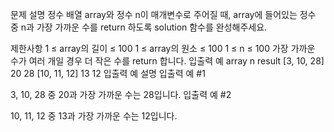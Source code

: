 문제 설명
정수 배열 array와 정수 n이 매개변수로 주어질 때, array에 들어있는 정수 중 n과 가장 가까운 수를 return 하도록 solution 함수를 완성해주세요.

제한사항
1 ≤ array의 길이 ≤ 100
1 ≤ array의 원소 ≤ 100
1 ≤ n ≤ 100
가장 가까운 수가 여러 개일 경우 더 작은 수를 return 합니다.
입출력 예
array	n	result
[3, 10, 28]	20	28
[10, 11, 12]	13	12
입출력 예 설명
입출력 예 #1

3, 10, 28 중 20과 가장 가까운 수는 28입니다.
입출력 예 #2

10, 11, 12 중 13과 가장 가까운 수는 12입니다.